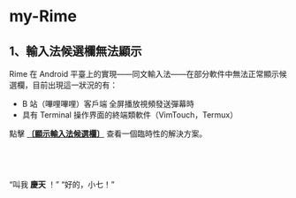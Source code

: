 # my-Rime

## 1、輸入法候選欄無法顯示

Rime 在 Android 平臺上的實現——同文輸入法——在部分軟件中無法正常顯示候選欄，目前出現這一狀況的有：

* B 站（嗶哩嗶哩）客戶端 全屏播放視頻發送彈幕時
* 具有 Terminal 操作界面的終端類軟件（VimTouch，Termux）

點擊 [**〔顯示輸入法候選欄〕**](https://github.com/ThomasHawaiiKing/my-Rime/blob/master/forced_candidate/forced_candidate.md) 查看一個臨時性的解決方案。

## <br />

“叫我 **慶天** ！” “好的，小七！”

